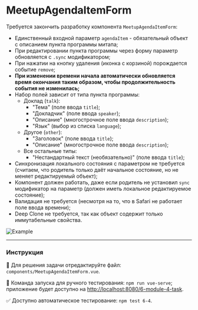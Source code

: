 # MeetupAgendaItemForm

Требуется закончить разработку компонента `MeetupAgendaItemForm`:
- Единственный входной параметр `agendaItem` - обязательный объект с описанием пункта программы митапа;
- При редактировании пункта программы через форму параметр обновляется с `.sync` модификатором;
- При нажатии на кнопку удаления (иконка с корзиной) порождается событие `remove`;
- **При изменении времени начала автоматически обновляется время окончания таким образом, чтобы продолжительность события не изменилась;**
- Набор полей зависит от типа пункта программы:
  - Доклад (`talk`):
    - "Тема" (поле ввода `title`);
    - "Докладчик" (поле ввода `speaker`);
    - "Описание" (многострочное поле ввода `description`);
    - "Язык" (выбор из списка `language`);
  - Другое (`other`):
    - "Заголовок" (поле ввода `title`);
    - "Описание" (многострочное поле ввода `description`);
  - Все остальные типы:
    - "Нестандартный текст (необязательно)" (поле ввода `title`);
- Синхронизация локального состояния с параметром не требуется (считаем, что родитель только даёт начальное состояние, но не меняет редактируемый объект);
- Компонент должен работать, даже если родитель не установил `sync` модификатор на параметр (должен иметь локальное редактируемое состояние);
- Валидация не требуется (несмотря на то, что в Safari не работает поле ввода времени);
- Deep Clone не требуется, так как объект содержит только иммутабельные свойства.

<img src="https://i.imgur.com/FXKhHQn.gif" alt="Example" />

---

### Инструкция

📝 Для решения задачи отредактируйте файл: `components/MeetupAgendaItemForm.vue`.

🚀 Команда запуска для ручного тестирования: `npm run vue-serve`;<br>
приложение будет доступно на [http://localhost:8080/6-module-4-task](http://localhost:8080/6-module-4-task).

✅ Доступно автоматическое тестирование: `npm test 6-4`.
